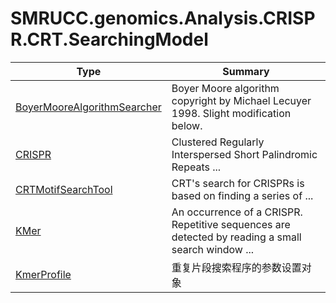 ﻿
# SMRUCC.genomics.Analysis.CRISPR.CRT.SearchingModel

|Type|Summary|
|----|-------|
|[BoyerMooreAlgorithmSearcher](./BoyerMooreAlgorithmSearcher.md)|Boyer Moore algorithm copyright by Michael Lecuyer 1998. Slight modification below.|
|[CRISPR](./CRISPR.md)|Clustered Regularly Interspersed Short Palindromic Repeats ...|
|[CRTMotifSearchTool](./CRTMotifSearchTool.md)|CRT's search for CRISPRs is based on finding a series of ...|
|[KMer](./KMer.md)|An occurrence of a CRISPR. Repetitive sequences are detected by reading a small search window  ...|
|[KmerProfile](./KmerProfile.md)|重复片段搜索程序的参数设置对象|

